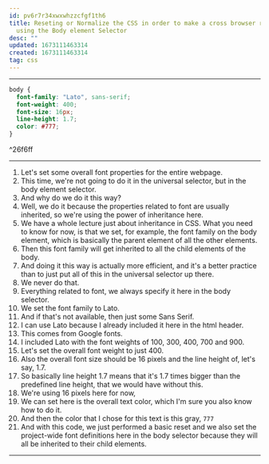 ```yaml
---
id: pv6r7r34xwxwhzzcfgf1th6
title: Reseting or Normalize the CSS in order to make a cross browser reset
  using the Body element Selector
desc: ""
updated: 1673111463314
created: 1673111463314
tag: css
---
```


---

```css
body {
  font-family: "Lato", sans-serif;
  font-weight: 400;
  font-size: 16px;
  line-height: 1.7;
  color: #777;
}
```

^26f6ff

---

1. Let's set some overall font properties for the entire webpage.
2. This time, we're not going to do it in the universal selector, but in the body element selector.
3. And why do we do it this way?
4. Well, we do it because the properties related to font are usually inherited, so we're using the power of inheritance here.
5. We have a whole lecture just about inheritance in CSS. What you need to know for now, is that we set, for example, the font family on the body element, which is basically the parent element of all the other elements.
6. Then this font family will get inherited to all the child elements of the body.
7. And doing it this way is actually more efficient, and it's a better practice than to just put all of this in the universal selector up there.
8. We never do that.
9. Everything related to font, we always specify it here in the body selector.
10. We set the font family to Lato.
11. And if that's not available, then just some Sans Serif.
12. I can use Lato because I already included it here in the html header.
13. This comes from Google fonts.
14. I included Lato with the font weights of 100, 300, 400, 700 and 900.
15. Let's set the overall font weight to just 400.
16. Also the overall font size should be 16 pixels and the line height of, let's say, 1.7.
17. So basically line height 1.7 means that it's 1.7 times bigger than the predefined line height, that we would have without this.
18. We're using 16 pixels here for now,
19. We can set here is the overall text color, which I'm sure you also know how to do it.
20. And then the color that I chose for this text is this gray, `777`
21. And with this code, we just performed a basic reset and we also set the project-wide font definitions here in the body selector because they will all be inherited to their child elements.

---
